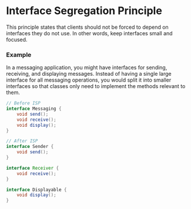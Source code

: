 # Interface Segregation Principle

This principle states that clients should not be forced to depend on interfaces they do not use. In other words, keep interfaces small and focused.

### Example
In a messaging application, you might have interfaces for sending, receiving, and displaying messages. Instead of having a single large interface for all messaging operations, you would split it into smaller interfaces so that classes only need to implement the methods relevant to them.

```java
// Before ISP
interface Messaging {
    void send();
    void receive();
    void display();
}

// After ISP
interface Sender {
    void send();
}

interface Receiver {
    void receive();
}

interface Displayable {
    void display();
}
```